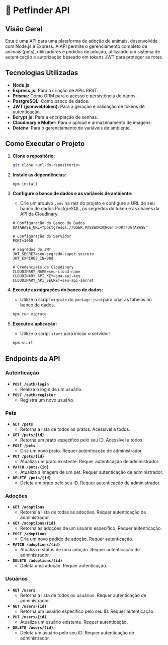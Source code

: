 # 🐾 Petfinder API

## Visão Geral

Esta é uma API para uma plataforma de adoção de animais, desenvolvida com Node.js e Express. A API permite o gerenciamento completo de animais (pets), utilizadores e pedidos de adoção, utilizando um sistema de autenticação e autorização baseado em tokens JWT para proteger as rotas.

## Tecnologias Utilizadas
* **Node.js**
* **Express.js:** Para a criação de APIs REST.
* **Prisma:** Como ORM para o acesso e persistência de dados.
* **PostgreSQL:** Como banco de dados.
* **JWT (jsonwebtoken):** Para a geração e validação de tokens de autenticação.
* **Bcrypt.js:** Para a encriptação de senhas.
* **Cloudinary e Multer:** Para o upload e armazenamento de imagens.
* **Dotenv:** Para o gerenciamento de variáveis de ambiente.

## Como Executar o Projeto
1.  **Clone o repositório:**
    ```bash
    git clone <url-do-repositorio>
    ```
2.  **Instale as dependências:**
    ```bash
    npm install
    ```
3.  **Configure o banco de dados e as variáveis de ambiente:**
    * Crie um arquivo `.env` na raiz do projeto e configure a URL do seu banco de dados PostgreSQL, os segredos do token e as chaves da API da Cloudinary.
    ```properties
    # Configuração do Banco de Dados
    DATABASE_URL="postgresql://USER:PASSWORD@HOST:PORT/DATABASE"

    # Configuração do Servidor
    PORT=3000

    # Segredos do JWT
    JWT_SECRET=seu-segredo-super-secreto
    JWT_EXPIRES_IN=90d

    # Credenciais da Cloudinary
    CLOUDINARY_NAME=seu-cloud-name
    CLOUDINARY_API_KEY=sua-api-key
    CLOUDINARY_API_SECRET=seu-api-secret
    ```

4.  **Execute as migrações do banco de dados:**
    * Utilize o script `migrate` do `package.json` para criar as tabelas no banco de dados.
    ```bash
    npm run migrate
    ```

5.  **Execute a aplicação:**
    * Utilize o script `start` para iniciar o servidor:
    ```bash
    npm start
    ```

## Endpoints da API

### Autenticação
* **`POST /auth/login`**
    * Realiza o login de um usuário.
* **`POST /auth/register`**
    * Registra um novo usuário.

### Pets
* **`GET /pets`**
    * Retorna a lista de todos os pratos. Acessível a todos.
* **`GET /pets/{id}`**
    * Retorna um prato específico pelo seu ID. Acessível a todos.
* **`POST /pets`**
    * Cria um novo prato. Requer autenticação de administrador.
* **`PUT /pets/{id}`**
    * Atualiza um prato existente. Requer autenticação de administrador.
* **`PATCH /pets/{id}`**
    * Atualiza a imagem de um pet. Requer autenticação de administrador.
* **`DELETE /pets/{id}`**
    * Deleta um prato pelo seu ID. Requer autenticação de administrador.

### Adoções
* **`GET /adoptions`**
    * Retorna a lista de todas as adoções. Requer autenticação de administrador.
* **`GET /adoptions/{id}`**
    * Retorna as adoções de um usuário específico. Requer autenticação.
* **`POST /adoptions`**
    * Cria um novo pedido de adoção. Requer autenticação.
* **`PATCH /adoptions/{id}`**
    * Atualiza o status de uma adoção. Requer autenticação de administrador.
* **`DELETE /adoptions/{id}`**
    * Deleta uma adoção. Requer autenticação.

### Usuários
* **`GET /users`**
    * Retorna a lista de todos os usuários. Requer autenticação de administrador.
* **`GET /users/{id}`**
    * Retorna um usuário específico pelo seu ID. Requer autenticação.
* **`PUT /users/{id}`**
    * Atualiza um usuário existente. Requer autenticação.
* **`DELETE /users/{id}`**
    * Deleta um usuário pelo seu ID. Requer autenticação de administrador.
